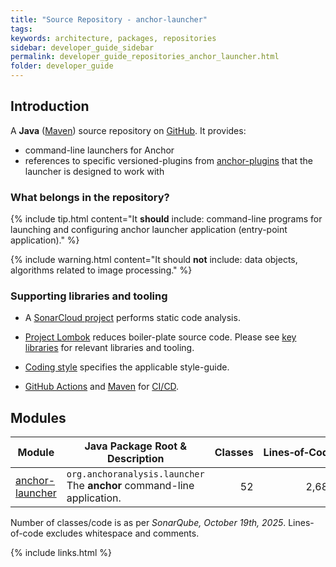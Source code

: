 ```yaml
---
title: "Source Repository - anchor-launcher"
tags:
keywords: architecture, packages, repositories
sidebar: developer_guide_sidebar
permalink: developer_guide_repositories_anchor_launcher.html
folder: developer_guide
---
```


## Introduction

A **Java** ([Maven](/developer_guide_environment_maven.html)) source repository on [GitHub](https://github.com/anchoranalysis/anchor-assembly). It provides:

- command-line launchers for Anchor
- references to specific versioned-plugins from [anchor-plugins](/developer_guide_repositories_anchor_plugins.html) that the launcher is designed to work with

### What belongs in the repository?

{% include tip.html content="It **should** include: command-line programs for launching and configuring anchor launcher application (entry-point application)." %}

{% include warning.html content="It should **not** include: data objects, algorithms related to image processing." %}

### Supporting libraries and tooling

- A [SonarCloud project](https://sonarcloud.io/project/overview?id=anchoranalysis_anchor-launcher) performs static code analysis.

- [Project Lombok](https://projectlombok.org/) reduces boiler-plate source code. Please see [key libraries](/developer_guide_environment_key_libraries.html) for relevant libraries and tooling.

- [Coding style](http://localhost:4000/developer_guide_architecture_coding_style.html) specifies the applicable style-guide.

- [GitHub Actions](https://github.com/anchoranalysis/anchor-launcher/actions) and [Maven](https://maven.apache.org/) for [CI/CD](https://en.wikipedia.org/wiki/CI/CD).

## Modules

| Module | Java Package Root &amp; Description  | Classes | Lines&#x2011;of&#x2011;Code |
|------------|------------------|-------------:|-------------:|
| [anchor-launcher](https://github.com/anchoranalysis/anchor-launcher/tree/master/anchor-launcher) | `org.anchoranalysis.launcher`<br>The **anchor** command-line application. | 52 | 2,680 |

Number of classes/code is as per *SonarQube, October 19th, 2025*. Lines-of-code excludes whitespace and comments.

{% include links.html %}
